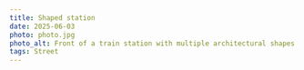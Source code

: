 ```yaml
---
title: Shaped station
date: 2025-06-03
photo: photo.jpg
photo_alt: Front of a train station with multiple architectural shapes
tags: Street
---
```

